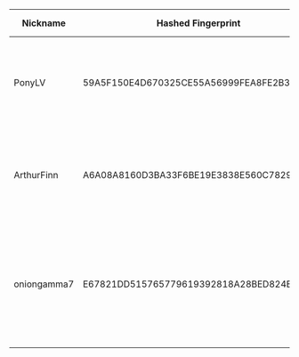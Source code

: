 | Nickname |  Hashed Fingerprint	| Or Addresses | Contact | Running | Flags | Last Seen | First Seen | Last Restarted | Advertised Bandwidth | Platform | Version | Version Status | Recommended Version | Verified hostnames | Exit policy |
|---|---|---|---|---|---|---|---|---|---|---|---|---|---|---|---|
|PonyLV | 59A5F150E4D670325CE55A56999FEA8FE2B3D887 | ["205.185.126.29:9001","[2605:6400:20:6a2:e777:b638:a0ce:e2ac]:9001"] | N/A | true | Exit, Running, V2Dir, Valid | 2025-10-21 07:00:00 | 2025-10-21 05:00:00 | 2025-10-21 05:58:27 | 0 | Tor 0.4.8.18 on Linux | 0.4.8.18 | recommended | true | N/A | ["reject 0.0.0.0/8:*","reject 169.254.0.0/16:*","reject 127.0.0.0/8:*","reject 192.168.0.0/16:*","reject 10.0.0.0/8:*","reject 172.16.0.0/12:*","reject 205.185.126.29:*","accept *:*"]|
|ArthurFinn | A6A08A8160D3BA33F6BE19E3838E560C7829393F | ["195.177.94.59:9001"] | Arthurfinn7@proton.me | true | Exit, Running, V2Dir, Valid | 2025-10-21 07:00:00 | 2025-10-21 05:00:00 | 2025-10-21 04:19:55 | 0 | Tor 0.4.8.19 on Windows Server 2012 [or later] | 0.4.8.19 | recommended | true | N/A | ["reject 0.0.0.0/8:*","reject 169.254.0.0/16:*","reject 127.0.0.0/8:*","reject 192.168.0.0/16:*","reject 10.0.0.0/8:*","reject 172.16.0.0/12:*","reject 195.177.94.59:*","accept *:*"]|
|oniongamma7 | E67821DD515765779619392818A28BED824EE1F2 | ["45.38.20.123:443","[2a0f:85c1:356:231b::1]:443"] | stealthgamme7@pm.me | true | Fast, Running, V2Dir, Valid | 2025-10-21 07:00:00 | 2025-10-21 01:00:00 | 2025-10-21 00:04:05 | 8228864 | Tor 0.4.8.19 on Linux | 0.4.8.19 | recommended | true | N/A | ["reject 0.0.0.0/8:*","reject 169.254.0.0/16:*","reject 127.0.0.0/8:*","reject 192.168.0.0/16:*","reject 10.0.0.0/8:*","reject 172.16.0.0/12:*","reject 45.38.20.123:*","reject *:2525","reject *:587","reject *:465","reject *:25","accept *:*"]|
